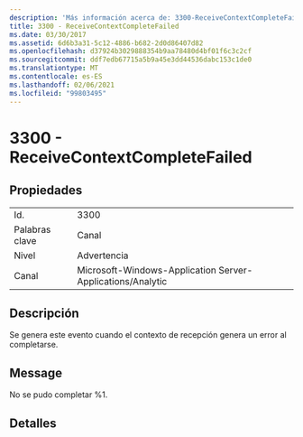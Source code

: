 ```yaml
---
description: 'Más información acerca de: 3300-ReceiveContextCompleteFailed'
title: 3300 - ReceiveContextCompleteFailed
ms.date: 03/30/2017
ms.assetid: 6d6b3a31-5c12-4886-b682-2d0d86407d82
ms.openlocfilehash: d37924b3029888354b9aa78480d4bf01f6c3c2cf
ms.sourcegitcommit: ddf7edb67715a5b9a45e3dd44536dabc153c1de0
ms.translationtype: MT
ms.contentlocale: es-ES
ms.lasthandoff: 02/06/2021
ms.locfileid: "99803495"
---
```

# <a name="3300---receivecontextcompletefailed"></a>3300 - ReceiveContextCompleteFailed

## <a name="properties"></a>Propiedades  
  
|||  
|-|-|  
|Id.|3300|  
|Palabras clave|Canal|  
|Nivel|Advertencia|  
|Canal|Microsoft-Windows-Application Server-Applications/Analytic|  
  
## <a name="description"></a>Descripción  

 Se genera este evento cuando el contexto de recepción genera un error al completarse.  
  
## <a name="message"></a>Message  

 No se pudo completar %1.  
  
## <a name="details"></a>Detalles
